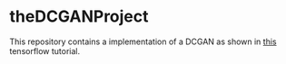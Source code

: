 # theDCGANProject
This repository contains a implementation of a DCGAN as shown in [this](https://colab.research.google.com/github/tensorflow/docs/blob/master/site/en/tutorials/generative/dcgan.ipynb) tensorflow tutorial.
